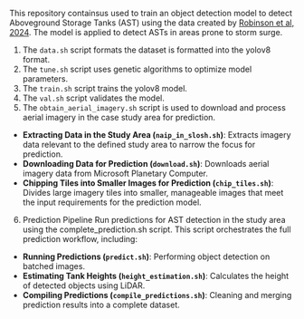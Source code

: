 This repository containsus used to train an object detection model to detect Aboveground Storage Tanks (AST) using the data created by [Robinson et al, 2024](https://www.nature.com/articles/s41597-023-02780-1). 
The model is applied to detect ASTs in areas prone to storm surge. 

1. The `data.sh` script formats the dataset is formatted into the yolov8 format.
2. The `tune.sh` script uses genetic algorithms to optimize model parameters.
3. The `train.sh` script trains the yolov8 model.
4. The `val.sh` script validates the model. 
5. The `obtain_aerial_imagery.sh` script is used to download and process aerial imagery in the case study area for prediction.  
- **Extracting Data in the Study Area (`naip_in_slosh.sh`)**: Extracts imagery data relevant to the defined study area to narrow the focus for prediction.  
- **Downloading Data for Prediction (`download.sh`)**: Downloads aerial imagery data from Microsoft Planetary Computer.
- **Chipping Tiles into Smaller Images for Prediction (`chip_tiles.sh`)**: Divides large imagery tiles into smaller, manageable images that meet the input requirements for the prediction model.  
6. Prediction Pipeline
Run predictions for AST detection in the study area using the complete_prediction.sh script. This script orchestrates the full prediction workflow, including:
- **Running Predictions (`predict.sh`)**: Performing object detection on batched images.
- **Estimating Tank Heights (`height_estimation.sh`)**: Calculates the height of detected objects using LiDAR.
- **Compiling Predictions (`compile_predictions.sh`)**: Cleaning and merging prediction results into a complete dataset.